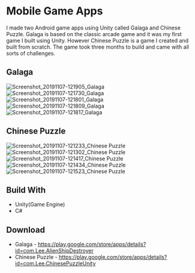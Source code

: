 # Mobile Game Apps
I made two Android game apps using Unity called Galaga and Chinese Puzzle. Galaga is based on the classic arcade game and it was my first game I built using Unity. However Chinese Puzzle is a game I created and built from scratch. The game took three months to build and came with all sorts of challenges.

## Galaga
![Screenshot_20191107-121905_Galaga](https://user-images.githubusercontent.com/13184429/68429243-8ea7b600-0162-11ea-90d9-047462451401.jpg)
![Screenshot_20191107-121730_Galaga](https://user-images.githubusercontent.com/13184429/68429241-8e0f1f80-0162-11ea-8912-a628fc6991a2.jpg)
![Screenshot_20191107-121801_Galaga](https://user-images.githubusercontent.com/13184429/68429248-8f404c80-0162-11ea-871f-dd952b98fafa.jpg)
![Screenshot_20191107-121809_Galaga](https://user-images.githubusercontent.com/13184429/68429245-8ea7b600-0162-11ea-9c33-9da58f587921.jpg)
![Screenshot_20191107-121817_Galaga](https://user-images.githubusercontent.com/13184429/68429247-8f404c80-0162-11ea-9316-d35c2779f69d.jpg)

## Chinese Puzzle
![Screenshot_20191107-121233_Chinese Puzzle](https://user-images.githubusercontent.com/13184429/68429152-69b34300-0162-11ea-92d6-a28fc14b4e5f.jpg)
![Screenshot_20191107-121302_Chinese Puzzle](https://user-images.githubusercontent.com/13184429/68429151-69b34300-0162-11ea-96a0-24d0a7c3d15b.jpg)
![Screenshot_20191107-121417_Chinese Puzzle](https://user-images.githubusercontent.com/13184429/68429147-691aac80-0162-11ea-9847-3f95edb0ca52.jpg)
![Screenshot_20191107-121434_Chinese Puzzle](https://user-images.githubusercontent.com/13184429/68429148-691aac80-0162-11ea-9e9a-f23cd33c4559.jpg)
![Screenshot_20191107-121523_Chinese Puzzle](https://user-images.githubusercontent.com/13184429/68429149-691aac80-0162-11ea-90cb-7bb494fded11.jpg)

## Build With
* Unity(Game Engine)
* C#

## Download
* Galaga - https://play.google.com/store/apps/details?id=com.Lee.AlienShipDestroyer
* Chinese Puzzle - https://play.google.com/store/apps/details?id=com.Lee.ChinesePuzzleUnity
